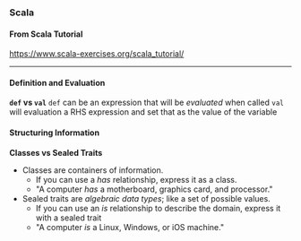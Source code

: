 ### Scala
#### From Scala Tutorial
https://www.scala-exercises.org/scala_tutorial/

***
#### Definition and Evaluation
**`def` vs `val`**
`def` can be an expression that will be *evaluated* when called
`val` will evaluation a RHS expression and set that as the value of the variable

#### Structuring Information

**Classes vs Sealed Traits**

- Classes are containers of information.
  - If you can use a *has* relationship, express it as a class.
  - "A computer *has* a motherboard, graphics card, and processor."
- Sealed traits are *algebraic data types*; like a set of possible values.
  - If you can use an *is* relationship to describe the domain, express it with
  a sealed trait
  - "A computer *is* a Linux, Windows, or iOS machine."
